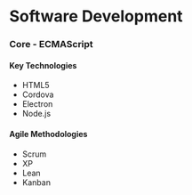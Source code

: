 # Software Development

### Core - ECMAScript

#### Key Technologies
* HTML5
* Cordova
* Electron
* Node.js

#### Agile Methodologies
* Scrum
* XP
* Lean
* Kanban
